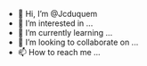 - 👋 Hi, I’m @Jcduquem
- 👀 I’m interested in ...
- 🌱 I’m currently learning ...
- 💞️ I’m looking to collaborate on ...
- 📫 How to reach me ...

<!---
Jcduquem/Jcduquem is a ✨ special ✨ repository because its `README.md` (this file) appears on your GitHub profile.
You can click the Preview link to take a look at your changes.
--->
